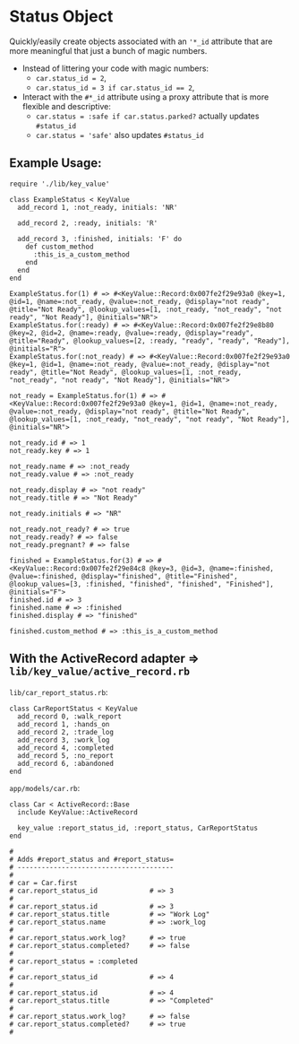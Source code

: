 
# Status Object

Quickly/easily create objects associated with an `'*_id` attribute that are more
meaningful that just a bunch of magic numbers.

* Instead of littering your code with magic numbers:
  * `car.status_id = 2`,
  * `car.status_id = 3 if car.status_id == 2`,
* Interact with the `#*_id` attribute using a proxy attribute that is more
  flexible and descriptive:
  * `car.status = :safe if car.status.parked?` actually updates `#status_id`
  * `car.status = 'safe'` also updates `#status_id`

## Example Usage:

    require './lib/key_value'

    class ExampleStatus < KeyValue
      add_record 1, :not_ready, initials: 'NR'

      add_record 2, :ready, initials: 'R'

      add_record 3, :finished, initials: 'F' do
        def custom_method
          :this_is_a_custom_method
        end
      end
    end

    ExampleStatus.for(1) # => #<KeyValue::Record:0x007fe2f29e93a0 @key=1, @id=1, @name=:not_ready, @value=:not_ready, @display="not ready", @title="Not Ready", @lookup_values=[1, :not_ready, "not_ready", "not ready", "Not Ready"], @initials="NR">
    ExampleStatus.for(:ready) # => #<KeyValue::Record:0x007fe2f29e8b80 @key=2, @id=2, @name=:ready, @value=:ready, @display="ready", @title="Ready", @lookup_values=[2, :ready, "ready", "ready", "Ready"], @initials="R">
    ExampleStatus.for(:not_ready) # => #<KeyValue::Record:0x007fe2f29e93a0 @key=1, @id=1, @name=:not_ready, @value=:not_ready, @display="not ready", @title="Not Ready", @lookup_values=[1, :not_ready, "not_ready", "not ready", "Not Ready"], @initials="NR">

    not_ready = ExampleStatus.for(1) # => #<KeyValue::Record:0x007fe2f29e93a0 @key=1, @id=1, @name=:not_ready, @value=:not_ready, @display="not ready", @title="Not Ready", @lookup_values=[1, :not_ready, "not_ready", "not ready", "Not Ready"], @initials="NR">

    not_ready.id # => 1
    not_ready.key # => 1

    not_ready.name # => :not_ready
    not_ready.value # => :not_ready

    not_ready.display # => "not ready"
    not_ready.title # => "Not Ready"

    not_ready.initials # => "NR"

    not_ready.not_ready? # => true
    not_ready.ready? # => false
    not_ready.pregnant? # => false

    finished = ExampleStatus.for(3) # => #<KeyValue::Record:0x007fe2f29e84c8 @key=3, @id=3, @name=:finished, @value=:finished, @display="finished", @title="Finished", @lookup_values=[3, :finished, "finished", "finished", "Finished"], @initials="F">
    finished.id # => 3
    finished.name # => :finished
    finished.display # => "finished"

    finished.custom_method # => :this_is_a_custom_method


## With the ActiveRecord adapter => `lib/key_value/active_record.rb`


`lib/car_report_status.rb`:

    class CarReportStatus < KeyValue
      add_record 0, :walk_report
      add_record 1, :hands_on
      add_record 2, :trade_log
      add_record 3, :work_log
      add_record 4, :completed
      add_record 5, :no_report
      add_record 6, :abandoned
    end


`app/models/car.rb`:

    class Car < ActiveRecord::Base
      include KeyValue::ActiveRecord

      key_value :report_status_id, :report_status, CarReportStatus
    end

    #
    # Adds #report_status and #report_status=
    # ---------------------------------------
    #
    # car = Car.first
    # car.report_status_id             # => 3
    #
    # car.report_status.id             # => 3
    # car.report_status.title          # => "Work Log"
    # car.report_status.name           # => :work_log
    #
    # car.report_status.work_log?      # => true
    # car.report_status.completed?     # => false
    #
    # car.report_status = :completed
    #
    # car.report_status_id             # => 4
    #
    # car.report_status.id             # => 4
    # car.report_status.title          # => "Completed"
    #
    # car.report_status.work_log?      # => false
    # car.report_status.completed?     # => true
    #





